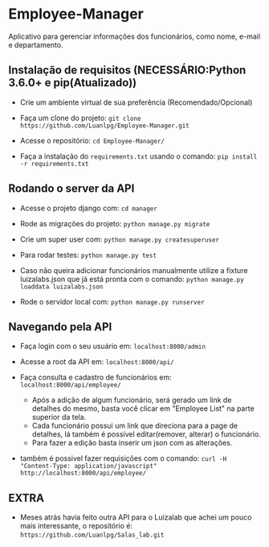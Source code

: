 # Employee-Manager

Aplicativo para gerenciar informações dos funcionários, como nome, e-mail e departamento.


## Instalação de requisitos (NECESSÁRIO:Python 3.6.0+ e pip(Atualizado))

- Crie um ambiente virtual de sua preferência (Recomendado/Opcional)

- Faça um clone do projeto: `git clone https://github.com/Luanlpg/Employee-Manager.git`

- Acesse o repositório: `cd Employee-Manager/`

- Faça a instalação do `requirements.txt` usando o comando: `pip install -r requirements.txt`

## Rodando o server da API

- Acesse o projeto django com: `cd manager`

- Rode as migrações do projeto: `python manage.py migrate`

- Crie um super user com: `python manage.py createsuperuser`

- Para rodar testes: `python manage.py test`

- Caso não queira adicionar funcionários manualmente utilize a fixture luizalabs.json
que já está pronta com o comando: `python manage.py loaddata luizalabs.json`

- Rode o servidor local com: `python manage.py runserver`

## Navegando pela API

- Faça login com o seu usuário em: `localhost:8000/admin`

- Acesse a root da API em: `localhost:8000/api/`

- Faça consulta e cadastro de funcionários em: `localhost:8000/api/employee/`
    - Após a adição de algum funcionário, será gerado um link de detalhes do mesmo,
    basta você clicar em "Employee List" na parte superior da tela.
    - Cada funcionário possui um link que direciona para a page de detalhes, lá também
    é possível editar(remover, alterar) o funcionário.
    - Para fazer a edição basta inserir um json com as alterações.

- também é possivel fazer requisições com o comando: `curl -H "Content-Type: application/javascript" http://localhost:8000/api/employee/`



## EXTRA

- Meses atrás havia feito outra API para o Luizalab que achei um pouco mais interessante,
o repositório é: `https://github.com/Luanlpg/Salas_lab.git`
